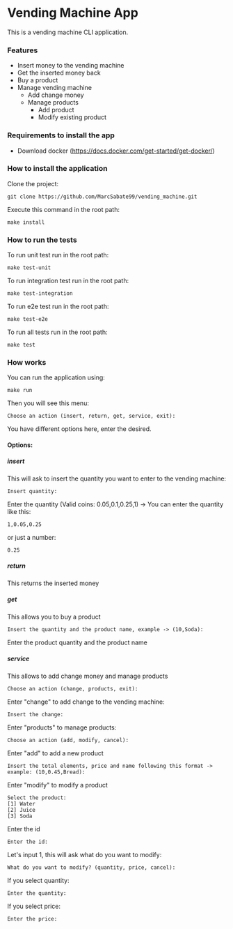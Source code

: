 # Vending Machine App
This is a vending machine CLI application.
### Features
* Insert money to the vending machine
* Get the inserted money back
* Buy a product
* Manage vending machine
  * Add change money
  * Manage products
    * Add product
    * Modify existing product
### Requirements to install the app
* Download docker (https://docs.docker.com/get-started/get-docker/)

### How to install the application
Clone the project:
```
git clone https://github.com/MarcSabate99/vending_machine.git
```
Execute this command in the root path:
```
make install
```
### How to run the tests
To run unit test run in the root path:
```
make test-unit
```
To run integration test run in the root path:
```
make test-integration
```
To run e2e test run in the root path:
```
make test-e2e
```
To run all tests run in the root path:
```
make test
```

### How works
You can run the application using:
```
make run
```
Then you will see this menu:
```
Choose an action (insert, return, get, service, exit):
```
You have different options here, enter the desired.
#### Options:
##### insert
This will ask to insert the quantity you want to enter to the vending machine:
```
Insert quantity:
```
Enter the quantity (Valid coins: 0.05,0.1,0.25,1) -> You can enter the quantity like this:
```
1,0.05,0.25
```
or just a number:
```
0.25
```
##### return
This returns the inserted money
##### get
This allows you to buy a product
```
Insert the quantity and the product name, example -> (10,Soda):
```
Enter the product quantity and the product name

##### service
This allows to add change money and manage products
```
Choose an action (change, products, exit):
```
Enter "change" to add change to the vending machine:
```
Insert the change:
```
Enter "products" to manage products:
```
Choose an action (add, modify, cancel):
```
Enter "add" to add a new product
```
Insert the total elements, price and name following this format -> example: (10,0.45,Bread):
```
Enter "modify" to modify a product
```
Select the product: 
[1] Water
[2] Juice
[3] Soda
```
Enter the id
```
Enter the id:
```
Let's input 1, this will ask what do you want to modify:
```
What do you want to modify? (quantity, price, cancel):
```
If you select quantity:
```
Enter the quantity:
```
If you select price:
```
Enter the price:
```

